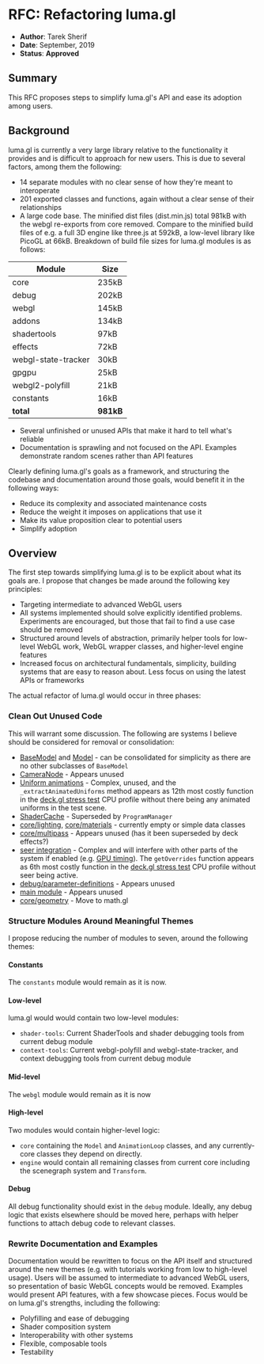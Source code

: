 # RFC: Refactoring luma.gl

* **Author**: Tarek Sherif
* **Date**: September, 2019
* **Status**: **Approved**


## Summary

This RFC proposes steps to simplify luma.gl's API and ease its adoption among users.


## Background

luma.gl is currently a very large library relative to the functionality it provides and is difficult to approach for new users. This is due to several factors, among them the following:
- 14 separate modules with no clear sense of how they're meant to interoperate
- 201 exported classes and functions, again without a clear sense of their relationships
- A large code base. The minified dist files (dist.min.js) total 981kB with the webgl re-exports from core removed. Compare to the minified build files of e.g. a full 3D engine like three.js at 592kB, a low-level library like PicoGL at 66kB. Breakdown of build file sizes for luma.gl modules is as follows:

| Module      | Size |
| ----------- | ----------- |
|core|235kB|
|debug|202kB|
|webgl|145kB|
|addons|134kB|
|shadertools|97kB|
|effects|72kB|
|webgl-state-tracker|30kB|
|gpgpu|25kB|
|webgl2-polyfill|21kB|
|constants|16kB|
|**total**|**981kB**|

- Several unfinished or unused APIs that make it hard to tell what's reliable
- Documentation is sprawling and not focused on the API. Examples demonstrate random scenes rather than API features

Clearly defining luma.gl's goals as a framework, and structuring the codebase and documentation around those goals, would benefit it in the following ways:
- Reduce its complexity and associated maintenance costs
- Reduce the weight it imposes on applications that use it
- Make its value proposition clear to potential users
- Simplify adoption

## Overview

The first step towards simplifying luma.gl is to be explicit about what its goals are. I propose that changes be made around the following key principles:
- Targeting intermediate to advanced WebGL users
- All systems implemented should solve explicitly identified problems. Experiments are encouraged, but those that fail to find a use case should be removed
- Structured around levels of abstraction, primarily helper tools for low-level WebGL work, WebGL wrapper classes, and higher-level engine features
- Increased focus on architectural fundamentals, simplicity, building systems that are easy to reason about. Less focus on using the latest APIs or frameworks


The actual refactor of luma.gl would occur in three phases:

### Clean Out Unused Code

This will warrant some discussion. The following are systems I believe should be considered for removal or consolidation:
- [BaseModel](https://github.com/uber/luma.gl/blob/7.2-release/modules/core/src/lib/base-model.js) and [Model](https://github.com/uber/luma.gl/blob/7.2-release/modules/core/src/lib/model.js) - can be consolidated for simplicity as there are no other subclasses of `BaseModel`
- [CameraNode](https://github.com/uber/luma.gl/blob/7.2-release/modules/core/src/scenegraph/nodes/camera-node.js) - Appears unused
- [Uniform animations](https://github.com/uber/luma.gl/blob/7.2-release/modules/core/src/lib/base-model.js#L280-L333) - Complex, unused, and the `_extractAnimatedUniforms` method appears as 12th most costly function in the [deck.gl stress test](https://github.com/uber/deck.gl/tree/master/test/apps/stress-tests) CPU profile without there being any animated uniforms in the test scene.
- [ShaderCache](https://github.com/uber/luma.gl/blob/7.2-release/modules/core/src/lib/shader-cache.js) - Superseded by `ProgramManager`
- [core/lighting](https://github.com/uber/luma.gl/blob/7.2-release/modules/core/src/lighting/light-source.js), [core/materials](https://github.com/uber/luma.gl/tree/7.2-release/modules/core/src/materials) - currently empty or simple data classes
- [core/multipass](https://github.com/uber/luma.gl/tree/7.2-release/modules/core/src/multipass) - Appears unused (has it been superseded by deck effects?)
- [seer integration](https://github.com/uber/luma.gl/blob/7.2-release/modules/core/src/debug/seer-integration.js) - Complex and will interfere with other parts of the system if enabled (e.g. [GPU timing](https://github.com/uber/luma.gl/blob/7.2-release/modules/core/src/lib/base-model.js#L337-L376)). The `getOverrides` function appears as 6th most costly function in the [deck.gl stress test](https://github.com/uber/deck.gl/tree/master/test/apps/stress-tests) CPU profile without seer being active.
- [debug/parameter-definitions](https://github.com/uber/luma.gl/blob/7.2-release/modules/debug/src/webgl-api-tracing/parameter-definitions.js) - Appears unused
- [main module](https://github.com/uber/luma.gl/tree/7.2-release/modules/main) - Appears unused
- [core/geometry](https://github.com/uber/luma.gl/tree/7.2-release/modules/core/src/geometries) - Move to math.gl

### Structure Modules Around Meaningful Themes

I propose reducing the number of modules to seven, around the following themes:

#### Constants

The `constants` module would remain as it is now.

#### Low-level

luma.gl would would contain two low-level modules:
- `shader-tools`: Current ShaderTools and shader debugging tools from current debug module
- `context-tools`: Current webgl-polyfill and webgl-state-tracker, and context debugging tools from current debug module

#### Mid-level

The `webgl` module would remain as it is now

#### High-level
Two modules would contain higher-level logic:
- `core` containing the `Model` and `AnimationLoop` classes, and any currently-core classes they depend on directly.
- `engine` would contain all remaining classes from current core including the scenegraph system and `Transform`.

#### Debug
All debug functionality should exist in the `debug` module. Ideally, any debug logic that exists elsewhere should be moved here, perhaps with helper functions to attach debug code to relevant classes.

### Rewrite Documentation and Examples

Documentation would be rewritten to focus on the API itself and structured around the new themes (e.g. with tutorials working from low to high-level usage). Users will be assumed to intermediate to advanced WebGL users, so presentation of basic WebGL concepts would be removed. Examples would present API features, with a few showcase pieces. Focus would be on luma.gl's strengths, including the following:
- Polyfilling and ease of debugging
- Shader composition system
- Interoperability with other systems
- Flexible, composable tools
- Testability

